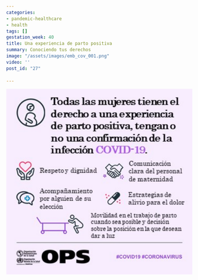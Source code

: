 ```yaml
---
categories:
- pandemic-healthcare
- health
tags: []
gestation_week: 40
title: Una experiencia de parto positiva
summary: Conociendo tus derechos
image: "/assets/images/emb_cov_001.png"
video: ''
post_id: "27"

---
```

![](/assets/images/emb_cov_001.png)
